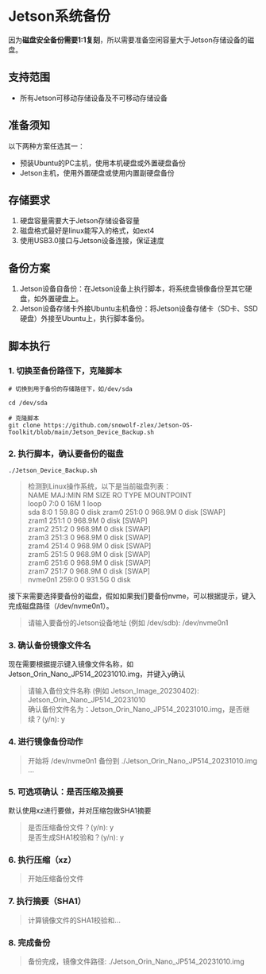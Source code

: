 # Jetson系统备份

因为**磁盘安全备份需要1:1复刻**，所以需要准备空闲容量大于Jetson存储设备的磁盘。

## 支持范围

- 所有Jetson可移动存储设备及不可移动存储设备

## 准备须知

以下两种方案任选其一：

- 预装Ubuntu的PC主机，使用本机硬盘或外置硬盘备份
- Jetson主机，使用外置硬盘或使用内置副硬盘备份

## 存储要求

1. 硬盘容量需要大于Jetson存储设备容量
2. 磁盘格式最好是linux能写入的格式，如ext4
3. 使用USB3.0接口与Jetson设备连接，保证速度

## 备份方案

1. Jetson设备自备份：在Jetson设备上执行脚本，将系统盘镜像备份至其它硬盘，如外置硬盘上。
2. Jetson设备存储卡外接Ubuntu主机备份：将Jetson设备存储卡（SD卡、SSD硬盘）外接至Ubuntu上，执行脚本备份。

## 脚本执行

### 1. 切换至备份路径下，克隆脚本

``` shell
# 切换到用于备份的存储路径下，如/dev/sda

cd /dev/sda

# 克隆脚本
git clone https://github.com/snowolf-zlex/Jetson-OS-Toolkit/blob/main/Jetson_Device_Backup.sh
```

### 2. 执行脚本，确认要备份的磁盘

``` shell
./Jetson_Device_Backup.sh
```

> 检测到Linux操作系统，以下是当前磁盘列表：  
> NAME    MAJ:MIN RM   SIZE RO TYPE MOUNTPOINT  
> loop0     7:0    0    16M  1 loop  
> sda       8:0    1  59.8G  0 disk
> zram0   251:0    0 968.9M  0 disk [SWAP]  
> zram1   251:1    0 968.9M  0 disk [SWAP]  
> zram2   251:2    0 968.9M  0 disk [SWAP]  
> zram3   251:3    0 968.9M  0 disk [SWAP]  
> zram4   251:4    0 968.9M  0 disk [SWAP]  
> zram5   251:5    0 968.9M  0 disk [SWAP]  
> zram6   251:6    0 968.9M  0 disk [SWAP]  
> zram7   251:7    0 968.9M  0 disk [SWAP]  
> nvme0n1 259:0    0 931.5G  0 disk  

接下来需要选择要备份的磁盘，假如如果我们要备份nvme，可以根据提示，键入完成磁盘路径（/dev/nvme0n1）。

> 请输入要备份的Jetson设备地址 (例如 /dev/sdb): /dev/nvme0n1

### 3. 确认备份镜像文件名

现在需要根据提示键入镜像文件名称，如Jetson_Orin_Nano_JP514_20231010.img，并键入y确认

> 请输入备份文件名称 (例如 Jetson_Image_20230402): Jetson_Orin_Nano_JP514_20231010  
> 确认备份文件名为：Jetson_Orin_Nano_JP514_20231010.img，是否继续？(y/n): y

### 4. 进行镜像备份动作

> 开始将 /dev/nvme0n1 备份到 ./Jetson_Orin_Nano_JP514_20231010.img ...

### 5. 可选项确认：是否压缩及摘要

默认使用xz进行要做，并对压缩包做SHA1摘要
> 是否压缩备份文件？(y/n): y  
> 是否生成SHA1校验和？(y/n): y  

### 6. 执行压缩（xz）

> 开始压缩备份文件  

### 7. 执行摘要（SHA1）

> 计算镜像文件的SHA1校验和...

### 8. 完成备份

> 备份完成，镜像文件路径: ./Jetson_Orin_Nano_JP514_20231010.img
